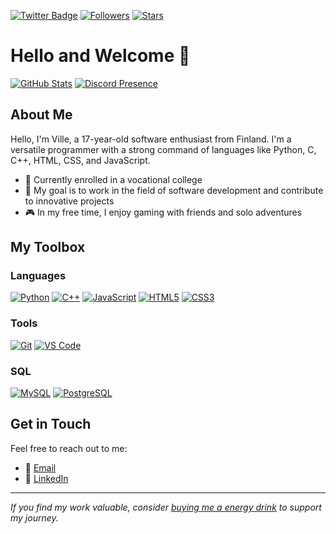 [![Twitter Badge](https://img.shields.io/badge/-Twitter-603fef?style=for-the-badge&labelColor=603fef&logo=twitter&logoColor=white&link=https://twitter.com/kum1na)](https://twitter.com/kum1na)
[![Followers](https://img.shields.io/github/followers/kumina-dev?style=for-the-badge&labelColor=603fef&color=603fef)](https://github.com/kumina-dev)
[![Stars](https://img.shields.io/github/stars/kumina-dev?style=for-the-badge&labelColor=603fef&color=603fef)](https://github.com/kumina-dev)

# Hello and Welcome 👋

[![GitHub Stats](https://github-readme-stats.vercel.app/api?username=kumina-dev&bg_color=603fef&title_color=f3f3f3&text_color=dddddd&show_icons=true&hide_border=true&border_radius=10&theme=radical)](https://github.com/kumina-dev)
[![Discord Presence](https://lanyard.cnrad.dev/api/961851861063827497?bg=603fef&borderRadius=10px&hideStatus=true&showDisplayName=true&hideTimestamp=true&idleMessage=404%20Not%20Found)](https://discord.com/users/961851861063827497)

## About Me

Hello, I'm Ville, a 17-year-old software enthusiast from Finland. I'm a versatile programmer with a strong command of languages like Python, C, C++, HTML, CSS, and JavaScript.

- 🌱 Currently enrolled in a vocational college
- 💼 My goal is to work in the field of software development and contribute to innovative projects
- 🎮 In my free time, I enjoy gaming with friends and solo adventures

## My Toolbox

### Languages

[![Python](https://img.shields.io/badge/Python-3776AB?style=for-the-badge&logo=python&logoColor=white)](https://www.python.org/)
[![C++](https://img.shields.io/badge/C++-00599C?style=for-the-badge&logo=c%2B%2B&logoColor=white)](https://en.wikipedia.org/wiki/C%2B%2B)
[![JavaScript](https://img.shields.io/badge/JavaScript-F7DF1E?style=for-the-badge&logo=javascript&logoColor=black)](https://developer.mozilla.org/en-US/docs/Web/JavaScript)
[![HTML5](https://img.shields.io/badge/HTML5-E34F26?style=for-the-badge&logo=html5&logoColor=white)](https://en.wikipedia.org/wiki/HTML5)
[![CSS3](https://img.shields.io/badge/CSS3-1572B6?style=for-the-badge&logo=css3&logoColor=white)](https://en.wikipedia.org/wiki/CSS)

### Tools

[![Git](https://img.shields.io/badge/Git-F05032?style=for-the-badge&logo=git&logoColor=white)](https://git-scm.com/)
[![VS Code](https://img.shields.io/badge/VS%20Code-007ACC?style=for-the-badge&logo=visual-studio-code&logoColor=white)](https://code.visualstudio.com/)

### SQL

[![MySQL](https://img.shields.io/badge/MySQL-003545?style=for-the-badge&logo=mysql&logoColor=white)](https://www.mysql.com/)
[![PostgreSQL](https://img.shields.io/badge/PostgreSQL-336791?style=for-the-badge&logo=postgresql&logoColor=white)](https://www.postgresql.org/)

## Get in Touch

Feel free to reach out to me:

- 📧 [Email](mailto:kumina@kumina.wtf)
- 💬 [LinkedIn](https://www.linkedin.com/in/ville-syrjala/)

---

*If you find my work valuable, consider [buying me a energy drink](https://ko-fi.com/kumina) to support my journey.*
